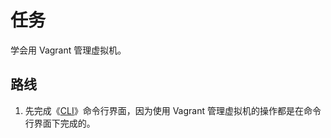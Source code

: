 # 任务

学会用 Vagrant 管理虚拟机。

## 路线

1. 先完成《[CLI](https://cli.ninghao.net)》命令行界面，因为使用 Vagrant 管理虚拟机的操作都是在命令行界面下完成的。



